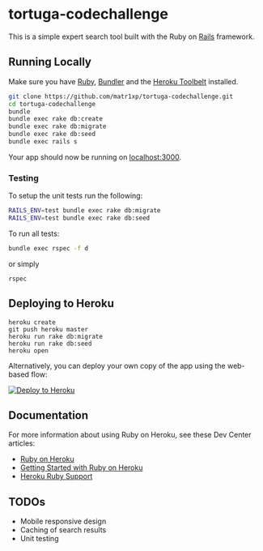 # tortuga-codechallenge

This is a simple expert search tool built with the Ruby on [Rails](http://rubyonrails.org) framework.

## Running Locally

Make sure you have [Ruby](https://www.ruby-lang.org), [Bundler](http://bundler.io) and the [Heroku Toolbelt](https://toolbelt.heroku.com/) installed.

```sh
git clone https://github.com/matr1xp/tortuga-codechallenge.git
cd tortuga-codechallenge
bundle
bundle exec rake db:create
bundle exec rake db:migrate
bundle exec rake db:seed
bundle exec rails s
```

Your app should now be running on [localhost:3000](http://localhost:3000/).

### Testing

To setup the unit tests run the following:

```sh
RAILS_ENV=test bundle exec rake db:migrate
RAILS_ENV=test bundle exec rake db:seed
```

To run all tests:

```sh
bundle exec rspec -f d
```

or simply

```
rspec
```

## Deploying to Heroku

```
heroku create
git push heroku master
heroku run rake db:migrate
heroku run rake db:seed
heroku open
```

Alternatively, you can deploy your own copy of the app using the web-based flow:

[![Deploy to Heroku](https://www.herokucdn.com/deploy/button.png)](https://heroku.com/deploy)

## Documentation

For more information about using Ruby on Heroku, see these Dev Center articles:

- [Ruby on Heroku](https://devcenter.heroku.com/categories/ruby)
- [Getting Started with Ruby on Heroku](https://devcenter.heroku.com/articles/getting-started-with-ruby)
- [Heroku Ruby Support](https://devcenter.heroku.com/articles/ruby-support)

## TODOs

- Mobile responsive design
- Caching of search results
- Unit testing
